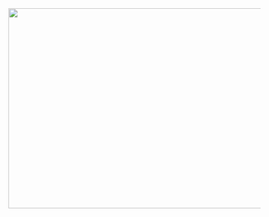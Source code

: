 
<a href="https://www.gitanimals.org/en_US?utm_medium=image&utm_source=hush-hca&utm_content=line">
  <img
    src="https://render.gitanimals.org/lines/hush-hca"
    width="600"
    height="400"
  />
</a>
  
